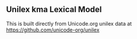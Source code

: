 Unilex kma Lexical Model
----------------------

This is built directly from Unicode.org unilex data at
https://github.com/unicode-org/unilex
